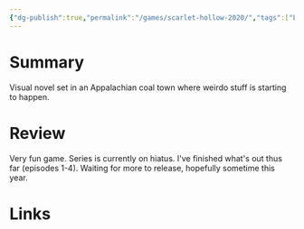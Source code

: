 ```yaml
---
{"dg-publish":true,"permalink":"/games/scarlet-hollow-2020/","tags":["LP"],"created":"2024-02-13","updated":"2024-03-05"}
---
```



# Summary

Visual novel set in an Appalachian coal town where weirdo stuff is starting to happen.

# Review

Very fun game. Series is currently on hiatus. I've finished what's out thus far (episodes 1-4). Waiting for more to release, hopefully sometime this year.

# Links
